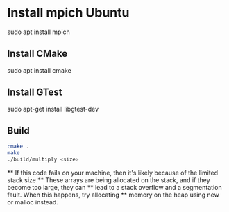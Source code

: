 # Install mpich Ubuntu
sudo apt install mpich

## Install CMake
sudo apt install cmake

## Install GTest
sudo apt-get install libgtest-dev

## Build
```bash
cmake .
make
./build/multiply <size>
```

** If this code fails on your machine, then it's likely because of the limited stack size
** These arrays are being allocated on the stack, and if they become too large, they can 
** lead to a stack overflow and a segmentation fault. When this happens, try allocating
** memory on the heap using new or malloc instead.